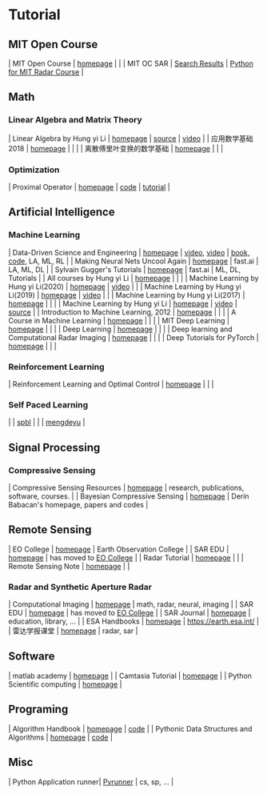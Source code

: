 # Tutorial

## MIT Open Course

| MIT Open Course | [homepage](https://ocw.mit.edu/) |    |
| MIT OC SAR | [Search Results](https://ocw.mit.edu/search/ocwsearch.htm?q=SAR)   | [Python for MIT Radar Course](http://www.osmanoglu.org/sar/)  |


## Math

### Linear Algebra and Matrix Theory

| Linear Algebra by Hung yi Li | [homepage](https://datawhalechina.github.io/leela-notes/) | [source](https://github.com/datawhalechina/leela-notes) | [video](https://www.bilibili.com/video/av64160249) |
| 应用数学基础 2018             | [homepage](http://resource.pku.edu.cn/index.php?r=course/detail&id=315) |   |   |
| 离散傅里叶变换的数学基础 | [homepage](https://ccrma.stanford.edu/~jos/mdft/mdft.html) | |  |

### Optimization

| Proximal Operator | [homepage](http://proximity-operator.net/) | [code](http://proximity-operator.net/index.html) | [tutorial](http://proximity-operator.net/tutorial.html)  |

## Artificial Intelligence

### Machine Learning

| Data-Driven Science and Engineering | [homepage](http://databookuw.com/)  | [video](https://www.youtube.com/playlist?list=PLMrJAkhIeNNRpsRhXTMt8uJdIGz9-X_1-), [video](https://www.youtube.com/channel/UCm5mt-A4w61lknZ9lCsZtBw/featured)  | [book, code](http://databookuw.com/), LA, ML, RL |
| Making Neural Nets Uncool Again        | [homepage](https://www.fast.ai/)   |  fast.ai  | LA, ML, DL  |
| Sylvain Gugger's Tutorials             | [homepage](https://sgugger.github.io/)  | fast.ai | ML, DL, Tutorials  |
| All courses by Hung yi Li              | [homepage](http://speech.ee.ntu.edu.tw/~tlkagk/courses.html) |   |    |
| Machine Learning by Hung yi Li(2020)   | [homepage](http://speech.ee.ntu.edu.tw/~tlkagk/courses_ML20.html) | [video](https://www.bilibili.com/video/BV1JE411g7XF/)  |   |
| Machine Learning by Hung yi Li(2019)   | [homepage](http://speech.ee.ntu.edu.tw/~tlkagk/courses_ML19.html) | [video](https://www.bilibili.com/video/av46561029/) | |
| Machine Learning by Hung yi Li(2017)   | [homepage](http://speech.ee.ntu.edu.tw/~tlkagk/courses_ML17.html)  |   |   |
| Machine Learning by Hung yi Li         | [homepage](https://datawhalechina.github.io/leeml-notes/)  | [video](https://www.bilibili.com/video/av59538266) | [source](https://github.com/datawhalechina/leeml-notes) |
| Introduction to Machine Learning, 2012 | [homepage](http://cs.brown.edu/courses/cs195-5/spring2012/calendar.html) |   |   |
| A Course in Machine Learning           | [homepage](http://ciml.info/) |   |   |
| MIT Deep Learning                      | [homepage](https://deeplearning.mit.edu/) |   |   |
| Deep Learning                          | [homepage](https://github.com/glouppe/info8010-deep-learning)  |   |   |
| Deep learning and Computational Radar Imaging | [homepage](https://www.ima.umn.edu/Tags/deep-learning)  |   |   |
| Deep Tutorials for PyTorch             | [homepage](https://github.com/sgrvinod/Deep-Tutorials-for-PyTorch)   |   |  |


### Reinforcement Learning

| Reinforcement Learning and Optimal Control | [homepage](http://web.mit.edu/dimitrib/www/RLbook.html)  |   |   |



### Self Paced Learning

| | [spbl](http://mmcheng.net/spbl/) |
| | [mengdeyu](gr.xjtu.edu.cn/web/dymeng/6) |


## Signal Processing

### Compressive Sensing


| Compressive Sensing Resources | [homepage](http://dsp.rice.edu/cs/) | research, publications, software, courses. | 
| Bayesian Compressive Sensing  | [homepage](http://www.dbabacan.info/software.html) | Derin Babacan's homepage, papers and codes                 |


## Remote Sensing

| EO College          | [homepage](https://eo-college.org/) | Earth Observation College                                           |
| SAR EDU             | [homepage](http://saredu.dlr.de)    | has moved to [EO College](https://eo-college.org/members/sar-edu/)  |
| Radar Tutorial      | [homepage](https://www.radartutorial.eu/index.en.html) |    |
| Remote Sensing Note | [homepage](http://sar.kangwon.ac.kr/etc/rs_note/rsnote/contents.htm)  |                                          |


### Radar and Synthetic Aperture Radar

| Computational Imaging | [homepage](https://ima.umn.edu/2019-2020/SW10.14-18.19)    |  math, radar, neural, imaging              |
| SAR EDU               | [homepage](http://saredu.dlr.de)    | has moved to [EO College](https://eo-college.org/members/sar-edu/)  |
| SAR Journal           | [homepage](http://syntheticapertureradar.com/) | education, library, ...  |
| ESA Handbooks         | [homepage](https://earth.esa.int/handbooks/)                      |   https://earth.esa.int/ |
| 雷达学报课堂           | [homepage](https://radars.ac.cn/news/Radar_PopularScience.htm)             |   radar, sar |

## Software

| matlab academy      | [homepage](https://matlabacademy.mathworks.com/)   |
| Camtasia Tutorial   | [homepage](https://www.luping.net.cn/jiaoxue.html) |
| Python Scientific computing | [homepage](http://liao.cpython.org/)       |

## Programing


| Algorithm Handbook | [homepage](https://algo.itcharge.cn/)  |  [code](https://github.com/itcharge/LeetCode-Py)   |
| Pythonic Data Structures and Algorithms | [homepage](https://algo.itcharge.cn/)  |  [code](https://github.com/keon/algorithms)   |

## Misc

| Python Application runner| [Pyrunner](https://pyrunner.com) | cs, sp, ... |

